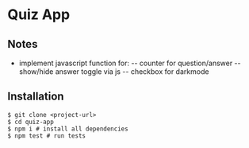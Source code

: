 # Quiz App

## Notes

- implement javascript function for:
  -- counter for question/answer
  -- show/hide answer toggle via js
  -- checkbox for darkmode

## Installation

```shell
$ git clone <project-url>
$ cd quiz-app
$ npm i # install all dependencies
$ npm test # run tests
```
